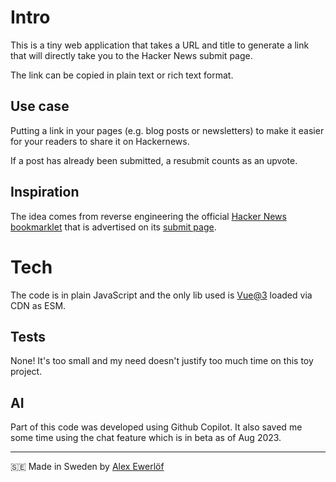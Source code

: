 # Intro

This is a tiny web application that takes a URL and
title to generate a link that will directly take you to the Hacker News submit page.

The link can be copied in plain text or rich text format.

## Use case

Putting a link in your pages (e.g. blog posts
or newsletters) to make it easier for your
readers to share it on Hackernews.

If a post has already been submitted, a resubmit counts as an upvote.

## Inspiration

The idea comes from reverse engineering the official
[Hacker News](https://news.ycombinator.com/)
[bookmarklet](https://news.ycombinator.com/bookmarklet.html)
that is advertised on its
[submit page](https://news.ycombinator.com/submitlink).

# Tech

The code is in plain JavaScript and the only lib used is
[Vue@3](https://vuejs.org/) loaded via CDN as ESM.

## Tests

None! It's too small and my need doesn't justify too much time on this toy project.

## AI

Part of this code was developed using Github Copilot.
It also saved me some time using the chat feature which
is in beta as of Aug 2023.

---

🇸🇪 Made in Sweden by [Alex Ewerlöf](https://alexewerlof.com)